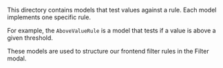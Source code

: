 This directory contains models that test values against a rule.
Each model implements one specific rule.

For example, the `AboveValueRule` is a model that tests if a value is above a given threshold.

These models are used to structure our frontend filter rules in the Filter modal.
